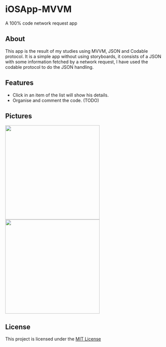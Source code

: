 # iOSApp-MVVM
A 100% code network request app

## About
This app is the result of my studies using MVVM, JSON and Codable protocol. It is a simple app without using storyboards, it consists of a JSON with some information fetched by a network request, I have used the codable protocol to do the JSON handling.

## Features
* Click in an item of the list will show his details.
* Organise and comment the code. (TODO)

## Pictures

<img src="oooo" width=300>
<img src="oooo" width=300>

## License

This project is licensed under the [MIT License](oooo)
